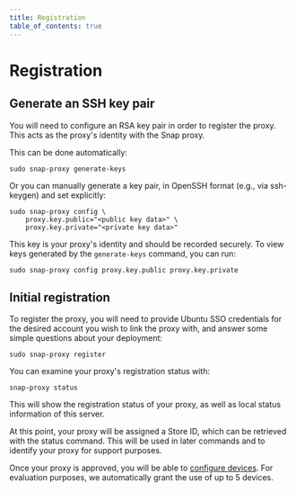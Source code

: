```yaml
---
title: Registration
table_of_contents: true
---
```


# Registration

## Generate an SSH key pair

You will need to configure an RSA key pair in order to register
the proxy. This acts as the proxy's identity with the Snap proxy.

This can be done automatically:

    sudo snap-proxy generate-keys

Or you can manually generate a key pair, in OpenSSH format (e.g., via
ssh-keygen) and set explicitly:

    sudo snap-proxy config \
        proxy.key.public="<public key data>" \
        proxy.key.private="<private key data>"

This key is your proxy's identity and should be
recorded securely. To view keys generated by the `generate-keys` command,
you can run:

    sudo snap-proxy config proxy.key.public proxy.key.private

## Initial registration

To register the proxy, you will need to provide Ubuntu SSO credentials
for the desired account you wish to link the proxy with, and answer
some simple questions about your deployment:

    sudo snap-proxy register

You can examine your proxy's registration status with:

    snap-proxy status

This will show the registration status of your proxy, as well as local
status information of this server.

At this point, your proxy will be assigned a Store ID, which can be retrieved
with the status command. This will be used in later commands and to
identify your proxy for support purposes.

Once your proxy is approved, you will be able to [configure devices](devices.html).
For evaluation purposes, we automatically grant the use of up to 5 devices.
